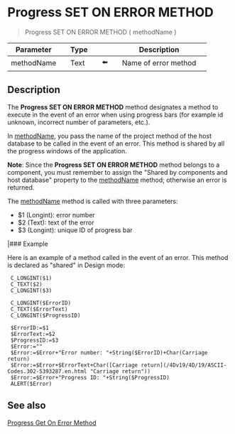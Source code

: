 # Progress SET ON ERROR METHOD

> Progress SET ON ERROR METHOD ( methodName )

| Parameter |     | Type |     |     |     | Description |     |
| --- | --- | --- | --- | --- | --- | --- | --- |
| methodName |     | Text |     | ⬅️ |     | Name of error method |     |

## Description

The **Progress SET ON ERROR METHOD** method designates a method to execute in the event of an error when using progress bars (for example id unknown, incorrect number of parameters, etc.).

In [methodName](# "Name of error method"), you pass the name of the project method of the host database to be called in the event of an error. This method is shared by all the progress windows of the application.

**Note**: Since the **Progress SET ON ERROR METHOD** method belongs to a component, you must remember to assign the "Shared by components and host database" property to the [methodName](# "Name of error method") method; otherwise an error is returned.

The [methodName](# "Name of error method") method is called with three parameters:

* $1 (Longint): error number
* $2 (Text): text of the error
* $3 (Longint): unique ID of progress bar

|### Example  

Here is an example of a method called in the event of an error. This method is declared as "shared" in Design mode:

```4d
 C_LONGINT($1)  
 C_TEXT($2)  
 C_LONGINT($3)  
   
 C_LONGINT($ErrorID)  
 C_TEXT($ErrorText)  
 C_LONGINT($ProgressID)  
   
 $ErrorID:=$1  
 $ErrorText:=$2  
 $ProgressID:=$3  
 $Error:=""  
 $Error:=$Error+"Error number: "+String($ErrorID)+Char(Carriage return)  
 $Error:=$Error+$ErrorText+Char([Carriage return](/4Dv19/4D/19/ASCII-Codes.302-5393287.en.html "Carriage return"))  
 $Error:=$Error+"Progress ID: "+String($ProgressID)  
 ALERT($Error)
```

## See also

[Progress Get On Error Method](Progress%20Get%20On%20Error%20Method.md)
